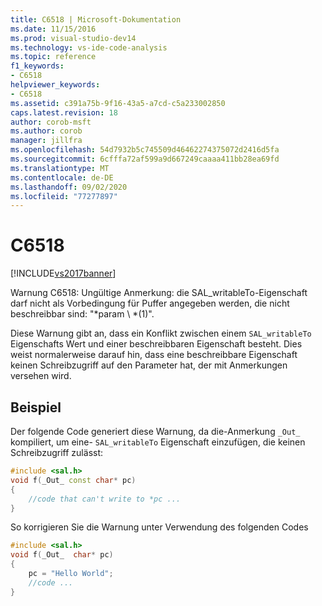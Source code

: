 ```yaml
---
title: C6518 | Microsoft-Dokumentation
ms.date: 11/15/2016
ms.prod: visual-studio-dev14
ms.technology: vs-ide-code-analysis
ms.topic: reference
f1_keywords:
- C6518
helpviewer_keywords:
- C6518
ms.assetid: c391a75b-9f16-43a5-a7cd-c5a233002850
caps.latest.revision: 18
author: corob-msft
ms.author: corob
manager: jillfra
ms.openlocfilehash: 54d7932b5c745509d46462274375072d2416d5fa
ms.sourcegitcommit: 6cfffa72af599a9d667249caaaa411bb28ea69fd
ms.translationtype: MT
ms.contentlocale: de-DE
ms.lasthandoff: 09/02/2020
ms.locfileid: "77277897"
---
```

# <a name="c6518"></a>C6518
[!INCLUDE[vs2017banner](../includes/vs2017banner.md)]

Warnung C6518: Ungültige Anmerkung: die SAL_writableTo-Eigenschaft darf nicht als Vorbedingung für Puffer angegeben werden, die nicht beschreibbar sind: "*param \\ *(1)".  
  
 Diese Warnung gibt an, dass ein Konflikt zwischen einem `SAL_writableTo` Eigenschafts Wert und einer beschreibbaren Eigenschaft besteht. Dies weist normalerweise darauf hin, dass eine beschreibbare Eigenschaft keinen Schreibzugriff auf den Parameter hat, der mit Anmerkungen versehen wird.  
  
## <a name="example"></a>Beispiel  
 Der folgende Code generiert diese Warnung, da die-Anmerkung `_Out_` kompiliert, um eine- `SAL_writableTo` Eigenschaft einzufügen, die keinen Schreibzugriff zulässt:  
  
```cpp  
#include <sal.h>  
void f(_Out_ const char* pc)  
{  
    //code that can't write to *pc ...  
}  
```  
  
 So korrigieren Sie die Warnung unter Verwendung des folgenden Codes  
  
```cpp  
#include <sal.h>  
void f(_Out_  char* pc)  
{  
    pc = "Hello World";  
    //code ...  
}  
```

